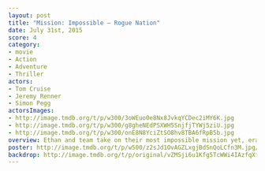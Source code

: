 ```yaml
---
layout: post
title: "Mission: Impossible – Rogue Nation"
date: July 31st, 2015
score: 4
category:
- movie
- Action
- Adventure
- Thriller
actors:
- Tom Cruise
- Jeremy Renner
- Simon Pegg
actorsImages:
- http://image.tmdb.org/t/p/w300/3oWEuo0e8Nx8JvkqYCDec2iMY6K.jpg
- http://image.tmdb.org/t/p/w300/g8gheNEdPSXWH5SnjfjTYWj5ziU.jpg
- http://image.tmdb.org/t/p/w300/onE8N8YciZtSO8hv8TBA6fRpB5b.jpg
overview: Ethan and team take on their most impossible mission yet, eradicating the Syndicate - an International rogue organization as highly skilled as they are, committed to destroying the IMF.
poster: http://image.tmdb.org/t/p/w500/z2sJd1OvAGZLxgjBdSnQoLCfn3M.jpg/
backdrop: http://image.tmdb.org/t/p/original/vZMSji6u1Kfg5TcWWi4IAzfqXfC.jpg
---
```

